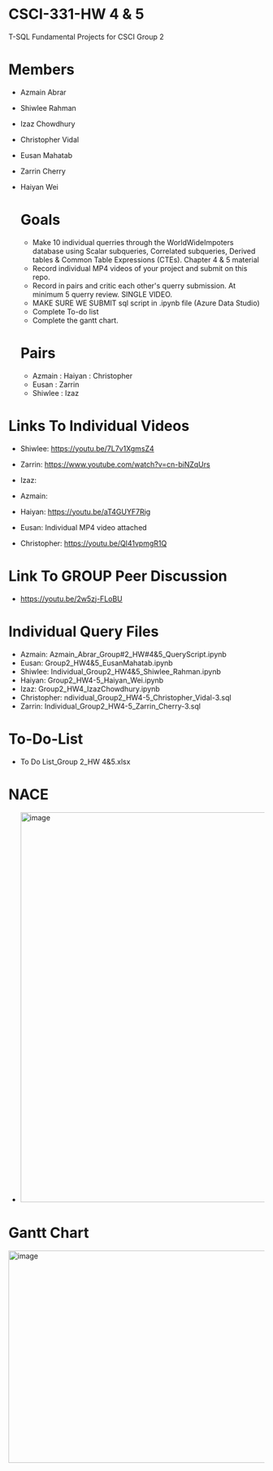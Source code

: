 # CSCI-331-HW 4 & 5
T-SQL Fundamental Projects for CSCI Group 2

# Members
- Azmain Abrar
- Shiwlee Rahman
- Izaz Chowdhury
- Christopher Vidal
- Eusan Mahatab
- Zarrin Cherry
- Haiyan Wei

  # Goals
  - Make 10 individual querries through the WorldWideImpoters database using Scalar subqueries, Correlated subqueries, Derived tables & Common Table Expressions (CTEs). Chapter 4 & 5 material
  - Record individual MP4 videos of your project and submit on this repo.
  - Record in pairs and critic each other's querry submission. At minimum 5 querry review. SINGLE VIDEO.
  - MAKE SURE WE SUBMIT sql script in .ipynb file (Azure Data Studio)
  - Complete To-do list
  - Complete the gantt chart.

  # Pairs
  - Azmain : Haiyan : Christopher
  - Eusan : Zarrin
  - Shiwlee : Izaz

 # Links To Individual Videos
 - Shiwlee: https://youtu.be/7L7v1XgmsZ4
   
 - Zarrin: https://www.youtube.com/watch?v=cn-biNZqUrs
   
 - Izaz: 
   
 - Azmain: 
   
 - Haiyan: https://youtu.be/aT4GUYF7Rig
   
 - Eusan: Individual MP4 video attached 
   
 - Christopher: https://youtu.be/Ql41vpmgR1Q

 # Link To GROUP Peer Discussion
- https://youtu.be/2w5zj-FLoBU

# Individual Query Files
- Azmain: Azmain_Abrar_Group#2_HW#4&5_QueryScript.ipynb
- Eusan: Group2_HW4&5_EusanMahatab.ipynb
- Shiwlee: Individual_Group2_HW4&5_Shiwlee_Rahman.ipynb
- Haiyan: Group2_HW4-5_Haiyan_Wei.ipynb
- Izaz: Group2_HW4_IzazChowdhury.ipynb
- Christopher: ndividual_Group2_HW4-5_Christopher_Vidal-3.sql
- Zarrin: Individual_Group2_HW4-5_Zarrin_Cherry-3.sql

# To-Do-List
- To Do List_Group 2_HW 4&5.xlsx

# NACE
- <img width="575" height="766" alt="image" src="https://github.com/user-attachments/assets/dffb5a78-5451-49b7-b42a-81de6c6bfe3e" />



# Gantt Chart 
<img width="1020" height="417" alt="image" src="https://github.com/user-attachments/assets/690b7f88-608e-4df9-9e05-f7507626e276" />


